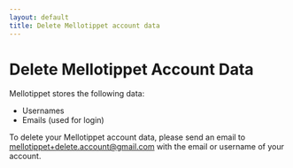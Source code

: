 ```yaml
---
layout: default
title: Delete Mellotippet account data
---
```


# Delete Mellotippet Account Data

Mellotippet stores the following data:
- Usernames
- Emails (used for login)

To delete your Mellotippet account data, please send an email to mellotippet+delete.account@gmail.com with the email or username of your account.

